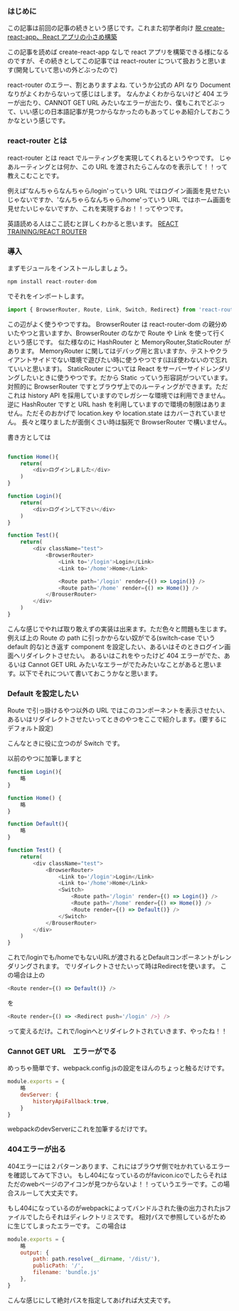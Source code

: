 ### はじめに

この記事は前回の記事の続きという感じです。これまた初学者向け
[脱 create-react-app、React アプリの小さめ構築](https://www.shinyaigeek.com/p/22)

この記事を読めば create-react-app なしで react アプリを構築できる様になるのですが、その続きとしてこの記事では react-router について扱おうと思います(開発していて思いの外どぶったので)

react-router のエラー、割とありますよね.
ていうか公式の API なり Document なりがよくわからないって感じはします。
なんかよくわからないけど 404 エラーが出たり、CANNOT GET URL みたいなエラーが出たり、僕もこれでどぶって、いい感じの日本語記事が見つからなかったのもあってじゃあ紹介しておこうかなという感じです。

### react-router とは

react-router とは react でルーティングを実現してくれるというやつです。
じゃあルーティングとは何か、この URL を渡されたらこんなのを表示して！！って教えこむことです。

例えば'なんちゃらなんちゃら/login'っていう URL ではログイン画面を見せたいじゃないですか、'なんちゃらなんちゃら/home'っていう URL ではホーム画面を見せたいじゃないですか、これを実現するお！！ってやつです。

英語読める人はここ読むと詳しくわかると思います。
[REACT TRAINING/REACT ROUTER](https://reacttraining.com/react-router/web/guides/quick-start)

### 導入

まずモジュールをインストールしましょう。

```TypeScript
npm install react-router-dom
```

でそれをインポートします。

```TypeScript
import { BrowserRouter, Route, Link, Switch, Redirect} from 'react-router-dom';
```

この辺がよく使うやつですね。
BrowserRouter は react-router-dom の親分めいたやつと言いますか、BrowserRouter のなかで Route や Link を使って行くという感じです。
似た様なのに HashRouter と MemoryRouter,StaticRouter があります。
MemoryRouter に関してはデバッグ用と言いますか、テストやクライアントサイドでない環境で遊びたい時に使うやつです(ほぼ使わないので忘れていいと思います)。
StaticRouter については React をサーバーサイドレンダリングしたいときに使うやつです。だから Static っていう形容詞がついています。
対照的に BrowserRouter ですとブラウザ上でのルーティングができます。ただこれは history API を採用していますのでレガシーな環境では利用できません。逆に HashRouter ですと URL hash を利用していますので環境の制限はありません。ただそのおかげで location.key や location.state はカバーされていません。
長々と喋りましたが面倒くさい時は脳死で BrowserRouter で構いません。

書き方としては

```TypeScript

function Home(){
    return(
        <div>ログインしました</div>
    )
}

function Login(){
    return(
        <div>ログインして下さい</div>
    )
}

function Test(){
    return(
        <div className="test">
            <BrowserRouter>
                <Link to='/login'>Login</Link>
                <Link to='/home'>Home</Link>

                <Route path='/login' render={() => Login()} />
                <Route path='/home' render={() => Home()} />
            </BrouserRouter>
        </div>
    )
}
```

こんな感じでやれば取り敢えずの実装は出来ます。ただ色々と問題も生じます。
例えば上の Route の path に引っかからない奴がでる(switch-case でいう default 的な)とき返す component を設定したい、あるいはそのときログイン画面へリダイレクトさせたい。
あるいはこれをやったけど 404 エラーがでた、あるいは Cannot GET URL みたいなエラーがでたみたいなことがあると思います。以下でそれについて書いておこうかなと思います。

### Default を設定したい

Route で引っ掛けるやつ以外の URL ではこのコンポーネントを表示させたい、あるいはリダイレクトさせたいってときのやつをここで紹介します。(要するにデフォルト設定)

こんなときに役に立つのが Switch です。

以前のやつに加筆しますと

```TypeScript
function Login(){
    略
}

function Home() {
    略
}

function Default(){
    略
}

function Test() {
    return(
        <div className="test">
            <BrowserRouter>
                <Link to='/login'>Login</Link>
                <Link to='/home'>Home</Link>
                <Switch>
                    <Route path='/login' render={() => Login()} />
                    <Route path='/home' render={() => Home()} />
                    <Route render={() => Default()} />
                </Switch>
            </BrouserRouter>
        </div>
    )
}
```
これで/loginでも/homeでもないURLが渡されるとDefaultコンポーネントがレンダリングされます。
でリダイレクトさせたいって時はRedirectを使います。
この場合は上の
```TypeScript
<Route render={() => Default()} />
```
を
```TypeScript
<Route render={() => <Redirect push='/login' />} />
```
って変えるだけ。これで/loginへとリダイレクトされていきます、やったね！！

### Cannot GET URL　エラーがでる
めっちゃ簡単です、webpack.config.jsの設定をほんのちょっと触るだけです。

```JavaScript
module.exports = {
    略
    devServer: {
        historyApiFallback:true,
    }
}
```
webpackのdevServerにこれを加筆するだけです。

### 404エラーが出る
404エラーには２パターンあります、これにはブラウザ側で吐かれているエラーを確認してみて下さい。
もし404になっているのがfavicon.icoでしたらそれはただのwebページのアイコンが見つからないよ！！っていうエラーです。この場合スルーして大丈夫です。

もし404になっているのがwebpackによってバンドルされた後の出力されたjsファイルでしたらそれはディレクトリミスです。
相対パスで参照しているがために生じてしまったエラーです。
この場合は
```JavaScript
module.exports = {
    略
    output: {
        path: path.resolve(__dirname, '/dist/'),
        publicPath: '/',
        filename: 'bundle.js'
    },
}
```
こんな感じにして絶対パスを指定してあげれば大丈夫です。


